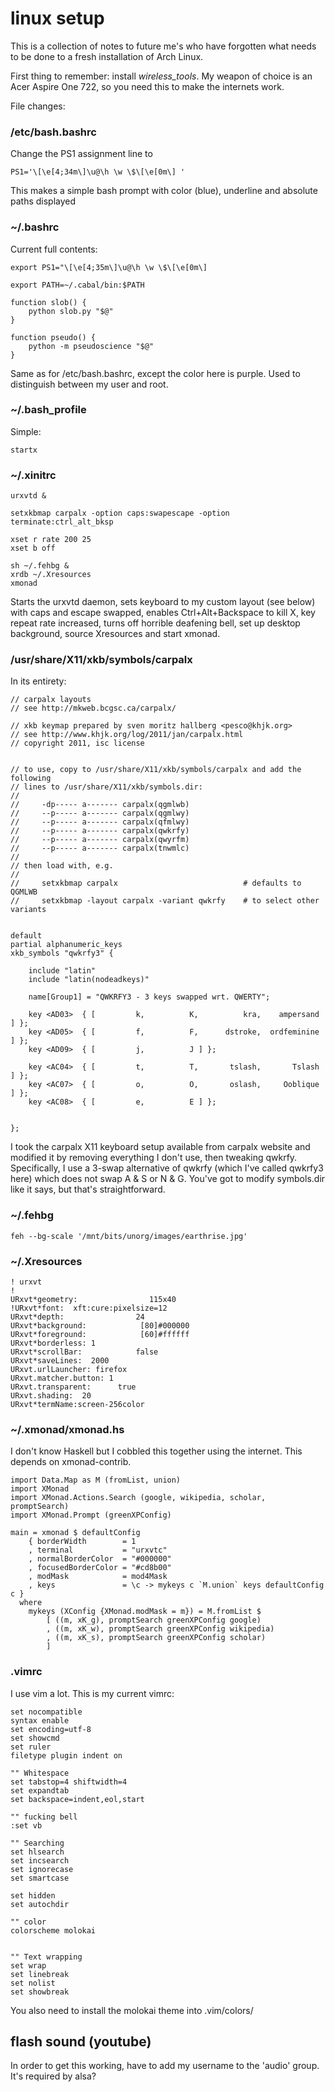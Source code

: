 # linux setup

This is a collection of notes to future me's who have forgotten what needs to be done to a fresh installation of Arch Linux. 

First thing to remember: install *wireless_tools*. My weapon of choice is an Acer Aspire One 722, so you need this to make the internets work.


File changes:

### /etc/bash.bashrc

Change the PS1 assignment line to

    PS1='\[\e[4;34m\]\u@\h \w \$\[\e[0m\] '


This makes a simple bash prompt with color (blue), underline and absolute paths displayed

### ~/.bashrc
Current full contents:

    export PS1="\[\e[4;35m\]\u@\h \w \$\[\e[0m\]

    export PATH=~/.cabal/bin:$PATH

    function slob() {
        python slob.py "$@"
    }

    function pseudo() {
        python -m pseudoscience "$@"
    }


Same as for /etc/bash.bashrc, except the color here is purple. Used to distinguish between my user and root.


### ~/.bash_profile
Simple:

    startx


### ~/.xinitrc

    urxvtd &

    setxkbmap carpalx -option caps:swapescape -option terminate:ctrl_alt_bksp

    xset r rate 200 25
    xset b off

    sh ~/.fehbg &
    xrdb ~/.Xresources
    xmonad

Starts the urxvtd daemon, sets keyboard to my custom layout (see below) with caps and escape swapped, enables Ctrl+Alt+Backspace to kill X, key repeat rate increased, turns off horrible deafening bell, set up desktop background, source Xresources and start xmonad.


### /usr/share/X11/xkb/symbols/carpalx
In its entirety:

    // carpalx layouts
    // see http://mkweb.bcgsc.ca/carpalx/

    // xkb keymap prepared by sven moritz hallberg <pesco@khjk.org>
    // see http://www.khjk.org/log/2011/jan/carpalx.html
    // copyright 2011, isc license


    // to use, copy to /usr/share/X11/xkb/symbols/carpalx and add the following
    // lines to /usr/share/X11/xkb/symbols.dir:
    //
    //     -dp----- a------- carpalx(qgmlwb)
    //     --p----- a------- carpalx(qgmlwy)
    //     --p----- a------- carpalx(qfmlwy)
    //     --p----- a------- carpalx(qwkrfy)
    //     --p----- a------- carpalx(qwyrfm)
    //     --p----- a------- carpalx(tnwmlc)
    //
    // then load with, e.g.
    //
    //     setxkbmap carpalx                            # defaults to QGMLWB
    //     setxkbmap -layout carpalx -variant qwkrfy    # to select other variants


    default
    partial alphanumeric_keys
    xkb_symbols "qwkrfy3" {

        include "latin"
        include "latin(nodeadkeys)"

        name[Group1] = "QWKRFY3 - 3 keys swapped wrt. QWERTY";

        key <AD03>  { [         k,          K,          kra,    ampersand ] };
        key <AD05>  { [         f,          F,      dstroke,  ordfeminine ] };
        key <AD09>  { [         j,          J ] };

        key <AC04>  { [         t,          T,       tslash,       Tslash ] };
        key <AC07>  { [         o,          O,       oslash,     Ooblique ] };
        key <AC08>  { [         e,          E ] };


    };

I took the carpalx X11 keyboard setup available from carpalx website and modified it by removing everything I don't use, then tweaking qwkrfy. Specifically, I use a 3-swap alternative of qwkrfy (which I've called qwkrfy3 here) which does not swap A & S or N & G. You've got to modify symbols.dir like it says, but that's straightforward.


### ~/.fehbg

    feh --bg-scale '/mnt/bits/unorg/images/earthrise.jpg'

### ~/.Xresources

    ! urxvt
    !
    URxvt*geometry:                115x40
    !URxvt*font:  xft:cure:pixelsize=12
    URxvt*depth:                24
    URxvt*background:            [80]#000000
    URxvt*foreground:            [60]#ffffff
    URxvt*borderless: 1
    URxvt*scrollBar:            false
    URxvt*saveLines:  2000
    URxvt.urlLauncher: firefox
    URxvt.matcher.button: 1
    URxvt.transparent:      true
    URxvt.shading:  20
    URxvt*termName:screen-256color


### ~/.xmonad/xmonad.hs

I don't know Haskell but I cobbled this together using the internet. This depends on xmonad-contrib.

    import Data.Map as M (fromList, union)
    import XMonad
    import XMonad.Actions.Search (google, wikipedia, scholar, promptSearch)
    import XMonad.Prompt (greenXPConfig)

    main = xmonad $ defaultConfig
        { borderWidth        = 1
        , terminal           = "urxvtc"
        , normalBorderColor  = "#000000"
        , focusedBorderColor = "#cd8b00"
        , modMask            = mod4Mask
        , keys               = \c -> mykeys c `M.union` keys defaultConfig c }
      where
        mykeys (XConfig {XMonad.modMask = m}) = M.fromList $
            [ ((m, xK_g), promptSearch greenXPConfig google)
            , ((m, xK_w), promptSearch greenXPConfig wikipedia)
            , ((m, xK_s), promptSearch greenXPConfig scholar)
            ]



### .vimrc
I use vim a lot. This is my current vimrc:

    set nocompatible
    syntax enable
    set encoding=utf-8
    set showcmd
    set ruler
    filetype plugin indent on

    "" Whitespace
    set tabstop=4 shiftwidth=4
    set expandtab
    set backspace=indent,eol,start

    "" fucking bell
    :set vb

    "" Searching
    set hlsearch
    set incsearch
    set ignorecase
    set smartcase

    set hidden
    set autochdir

    "" color
    colorscheme molokai


    "" Text wrapping
    set wrap
    set linebreak
    set nolist
    set showbreak

You also need to install the molokai theme into .vim/colors/

## flash sound (youtube)
In order to get this working, have to add my username to the 'audio' group. It's required by alsa?

